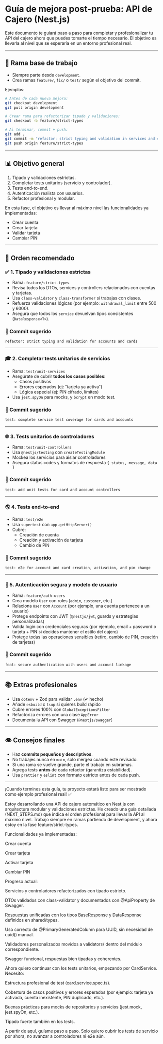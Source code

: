 # Guía de mejora post-prueba: API de Cajero (Nest.js)

Este documento te guiará paso a paso para completar y profesionalizar tu API del cajero ahora que puedes tomarte el tiempo necesario. El objetivo es llevarla al nivel que se esperaría en un entorno profesional real.

---

## 🔄 Rama base de trabajo

- Siempre parte desde `development`.
- Crea ramas `feature/`, `fix/` o `test/` según el objetivo del commit.

Ejemplos:

```bash
# Antes de cada nueva mejora:
git checkout development
git pull origin development

# Crear rama para refactorizar tipado y validaciones:
git checkout -b feature/strict-types

# Al terminar, commit + push:
git add .
git commit -m "refactor: strict typing and validation in services and controllers"
git push origin feature/strict-types
```

---

## 📊 Objetivo general

1. Tipado y validaciones estrictas.
2. Completar tests unitarios (servicio y controlador).
3. Tests end-to-end.
4. Autenticación realista con usuarios.
5. Refactor profesional y modular.

En esta fase, el objetivo es llevar al máximo nivel las funcionalidades ya implementadas:

- Crear cuenta
- Crear tarjeta
- Validar tarjeta
- Cambiar PIN

---

## 📆 Orden recomendado

### ✅ 1. Tipado y validaciones estrictas

- Rama: `feature/strict-types`
- Revisa todos los DTOs, services y controllers relacionados con cuentas y tarjetas.
- Usa `class-validator` y `class-transformer` si trabajas con clases.
- Refuerza validaciones lógicas (por ejemplo: `withdrawal_limit` entre 500 y 6000).
- Asegura que todos los `service` devuelvan tipos consistentes (`DataResponse<T>`).

### 📅 Commit sugerido

```
refactor: strict typing and validation for accounts and cards
```

---

### 🎓 2. Completar tests unitarios de servicios

- Rama: `test/unit-services`
- Asegúrate de cubrir **todos los casos posibles**:
    - Casos positivos
    - Errores esperados (ej: "tarjeta ya activa")
    - Lógica especial (ej: PIN cifrado, límites)
- Usa `jest.spyOn` para mocks, y `bcrypt` en modo test.

### 📅 Commit sugerido

```
test: complete service test coverage for cards and accounts
```

---

### 🌐 3. Tests unitarios de controladores

- Rama: `test/unit-controllers`
- Usa `@nestjs/testing` con `createTestingModule`
- Mockea los servicios para aislar controladores
- Asegura status codes y formatos de respuesta `{ status, message, data }`

### 📅 Commit sugerido

```
test: add unit tests for card and account controllers
```

---

### 🌎 4. Tests end-to-end

- Rama: `test/e2e`
- Usa `supertest` con `app.getHttpServer()`
- Cubre:
    - Creación de cuenta
    - Creación y activación de tarjeta
    - Cambio de PIN

### 📅 Commit sugerido

```
test: e2e for account and card creation, activation, and pin change
```

---

### 🔐 5. Autenticación segura y modelo de usuario

- Rama: `feature/auth-users`
- Crea modelo `User` con roles (`admin`, `customer`, etc.)
- Relaciona `User` con `Account` (por ejemplo, una cuenta pertenece a un usuario)
- Protege endpoints con JWT (`@nestjs/jwt`, guards y estrategias personalizadas)
- Valida login con credenciales seguras (por ejemplo, email + password o tarjeta + PIN si decides mantener el estilo del cajero)
- Protege todas las operaciones sensibles (retiro, cambio de PIN, creación de tarjetas)

### 📅 Commit sugerido

```
feat: secure authentication with users and account linkage
```

---

## 📚 Extras profesionales

- Usa `dotenv` + Zod para validar `.env` (✔ hecho)
- Añade `esbuild` o `tsup` si quieres build rápido
- Cubre errores 100% con `GlobalExceptionsFilter`
- Refactoriza errores con una clase `AppError`
- Documenta la API con Swagger (`@nestjs/swagger`)

---

## 👁️ Consejos finales

- Haz **commits pequeños y descriptivos**.
- No trabajes nunca en `main`, solo mergea cuando esté revisado.
- Si una rama se vuelve grande, parte el trabajo en subramas.
- Agrega tests **antes** de cada refactor (garantiza estabilidad).
- Usa `prettier` y `eslint` con formato estricto antes de cada push.

---

¡Cuando termines esta guía, tu proyecto estará listo para ser mostrado como ejemplo profesional real! ✅

Estoy desarrollando una API de cajero automático en Nest.js con arquitectura modular y validaciones estrictas. He creado una guía detallada (NEXT_STEPS.md) que indica el orden profesional para llevar la API al máximo nivel. Trabajo siempre en ramas partiendo de development, y ahora estoy en la fase feature/strict-types.

Funcionalidades ya implementadas:

Crear cuenta

Crear tarjeta

Activar tarjeta

Cambiar PIN

Progreso actual:

Servicios y controladores refactorizados con tipado estricto.

DTOs validados con class-validator y documentados con @ApiProperty de Swagger.

Respuestas unificadas con los tipos BaseResponse y DataResponse<T> definidos en shared/types.

Uso correcto de @PrimaryGeneratedColumn para UUID, sin necesidad de uuid() manual.

Validadores personalizados movidos a validators/ dentro del módulo correspondiente.

Swagger funcional, respuestas bien tipadas y coherentes.

Ahora quiero continuar con los tests unitarios, empezando por CardService. Necesito:

Estructura profesional de test (card.service.spec.ts).

Cobertura de casos positivos y errores esperados (por ejemplo: tarjeta ya activada, cuenta inexistente, PIN duplicado, etc.).

Buenas prácticas para mocks de repositorios y servicios (jest.mock, jest.spyOn, etc.).

Tipado fuerte también en los tests.

A partir de aquí, guíame paso a paso. Solo quiero cubrir los tests de servicio por ahora, no avanzar a controladores ni e2e aún.
